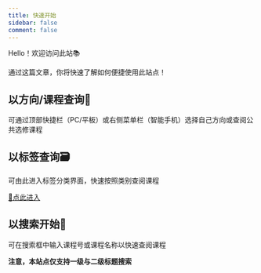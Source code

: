 ```yaml
---
title: 快速开始
sidebar: false
comment: false
---
```


Hello！欢迎访问此站📚

通过这篇文章，你将快速了解如何便捷使用此站点！

## 以方向/课程查询🏫

可通过顶部快捷栏（PC/平板）或右侧菜单栏（智能手机）选择自己方向或查阅公共选修课程

## 以标签查询🗃️

可由此进入标签分类界面，快速按照类别查阅课程

[📑点此进入](../tag)

## 以搜索开始🔎

可在搜索框中输入课程号或课程名称以快速查阅课程

**注意，本站点仅支持一级与二级标题搜索**
